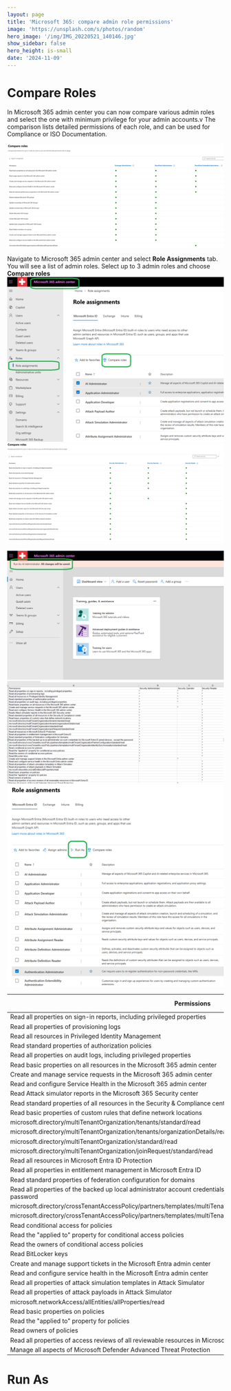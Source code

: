```yaml
---
layout: page
title: 'Microsoft 365: compare admin role permissions'
image: 'https://unsplash.com/s/photos/random'
hero_image: '/img/IMG_20220521_140146.jpg'
show_sidebar: false
hero_height: is-small
date: '2024-11-09'
---
```



# Compare Roles

In Microsoft 365 admin center you can now compare various admin roles and select the one with minimum privilege for your admin accounts.v The comparison lists detailed permissions of each role, and can be used for Compliance or ISO Documentation.





<img src="/articles/img/compareroles.PNG" >


Navigate to Microsoft 365 admin center and select **Role Assignments** tab. You will see a list of admin roles. Select up to 3 admin roles and choose **Compare roles**
<img src="/articles/img/compareroles2.PNG" >
<img src="/articles/img/compareroles3.PNG" >


<img src="/articles/img/compareroles6.PNG" >


<img src="/articles/img/compareroles4.PNG" >
<img src="/articles/img/compareroles5.PNG" >






| Permissions                                                                                                                     | Security Administrator | Security Operator | Security Reader |
|---------------------------------------------------------------------------------------------------------------------------------|------------------------|-------------------|-----------------|
| Read all properties on sign-in reports, including privileged properties                                                         | ✔                      | ✔                 | ✔               |
| Read all properties of provisioning logs                                                                                        | ✔                      | ✔                 | ✔               |
| Read all resources in Privileged Identity Management                                                                            | ✔                      | ✔                 | ✔               |
| Read standard properties of authorization policies                                                                              | ✔                      | ✔                 | ✔               |
| Read all properties on audit logs, including privileged properties                                                              | ✔                      | ✔                 | ✔               |
| Read basic properties on all resources in the Microsoft 365 admin center                                                        | ✔                      |                   | ✔               |
| Create and manage service requests in the Microsoft 365 admin center                                                            | ✔                      | ✔                 |                 |
| Read and configure Service Health in the Microsoft 365 admin center                                                             | ✔                      |                   | ✔               |
| Read Attack simulator reports in the Microsoft 365 Security center                                                              | ✔                      |                   |                 |
| Read standard properties of all resources in the Security & Compliance center                                                   | ✔                      |                   |                 |
| Read basic properties of custom rules that define network locations                                                             | ✔                      |                   |                 |
| microsoft.directory/multiTenantOrganization/tenants/standard/read                                                               | ✔                      |                   |                 |
| microsoft.directory/multiTenantOrganization/tenants/organizationDetails/read                                                    | ✔                      |                   |                 |
| microsoft.directory/multiTenantOrganization/standard/read                                                                       | ✔                      |                   |                 |
| microsoft.directory/multiTenantOrganization/joinRequest/standard/read                                                           | ✔                      |                   |                 |
| Read all resources in Microsoft Entra ID Protection                                                                             | ✔                      |                   |                 |
| Read all properties in entitlement management in Microsoft Entra ID                                                             | ✔                      |                   |                 |
| Read standard properties of federation configuration for domains                                                                | ✔                      |                   |                 |
| Read all properties of the backed up local administrator account credentials for Microsoft Entra ID joined devices, except the password | ✔                      |                   |                 |
| microsoft.directory/crossTenantAccessPolicy/partners/templates/multiTenantOrganizationPartnerConfiguration/standard/read        | ✔                      |                   |                 |
| microsoft.directory/crossTenantAccessPolicy/partners/templates/multiTenantOrganizationIdentitySynchronization/standard/read     | ✔                      |                   |                 |
| Read conditional access for policies                                                                                            | ✔                      |                   |                 |
| Read the "applied to" property for conditional access policies                                                                  | ✔                      |                   |                 |
| Read the owners of conditional access policies                                                                                  | ✔                      |                   |                 |
| Read BitLocker keys                                                                                                             | ✔                      |                   |                 |
| Create and manage support tickets in the Microsoft Entra admin center                                                           | ✔                      | ✔                 |                 |
| Read and configure service health in the Microsoft Entra admin center                                                           | ✔                      |                   |                 |
| Read all properties of attack simulation templates in Attack Simulator                                                          |                        |                   | ✔               |
| Read all properties of attack payloads in Attack Simulator                                                                      |                        |                   | ✔               |
| microsoft.networkAccess/allEntities/allProperties/read                                                                          |                        |                   | ✔               |
| Read basic properties on policies                                                                                               |                        |                   | ✔               |
| Read the "applied to" property for policies                                                                                     |                        |                   | ✔               |
| Read owners of policies                                                                                                         |                        |                   | ✔               |
| Read all properties of access reviews of all reviewable resources in Microsoft Entra ID                                         |                        |                   | ✔               |
| Manage all aspects of Microsoft Defender Advanced Threat Protection                                                             |                        | ✔                 |                 |






# Run As
